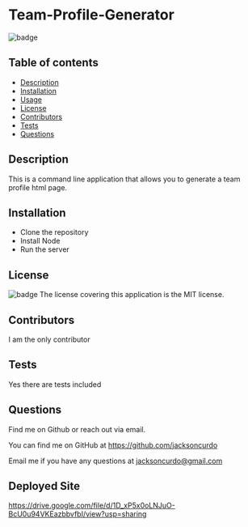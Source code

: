 # Team-Profile-Generator
  ![badge](https://img.shields.io/badge/license-MIT-blue)

  ## Table of contents
  - [Description](#description)
  - [Installation](#installation)
  - [Usage](#usage)
  - [License](#license)
  - [Contributors](#contributors)
  - [Tests](#tests)
  - [Questions](#questions)

  ## Description
  This is a command line application that allows you to generate a team profile html page.

  ## Installation
  - Clone the repository 
  - Install Node
  - Run the server 

  ## License
  ![badge](https://img.shields.io/badge/license-MIT-blue)
  The license covering this application is the MIT license.

  ## Contributors
  I am the only contributor

  ## Tests
  Yes there are tests included

  ## Questions
   Find me on Github or reach out via email.

  You can find me on GitHub at https://github.com/jacksoncurdo

  Email me if you have any questions at jacksoncurdo@gmail.com

  ## Deployed Site
https://drive.google.com/file/d/1D_xP5x0oLNJuO-BcU0u94VKEazbbvfbI/view?usp=sharing

